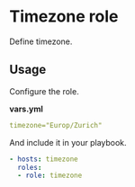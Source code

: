 # Timezone role

Define timezone.

## Usage

Configure the role.

**vars.yml**

```yml
timezone="Europ/Zurich"
```

And include it in your playbook.

```yml
- hosts: timezone
  roles:
  - role: timezone
```